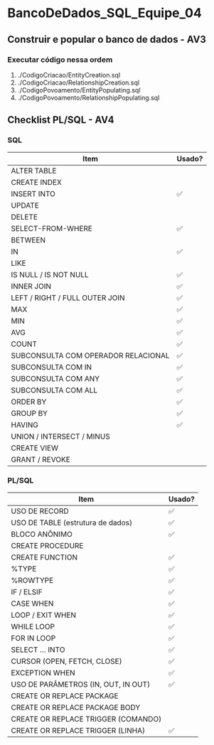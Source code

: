 # BancoDeDados_SQL_Equipe_04

## Construir e popular o banco de dados - AV3

### Executar código nessa ordem

1. ./CodigoCriacao/EntityCreation.sql
2. ./CodigoCriacao/RelationshipCreation.sql
3. ./CodigoPovoamento/EntityPopulating.sql
4. ./CodigoPovoamento/RelationshipPopulating.sql

## Checklist PL/SQL - AV4

### SQL

| Item                                | Usado? |
| ----------------------------------- | ------ |
| ALTER TABLE                         |        |
| CREATE INDEX                        |        |
| INSERT INTO                         | ✅     |
| UPDATE                              |        |
| DELETE                              |        |
| SELECT-FROM-WHERE                   | ✅     |
| BETWEEN                             |        |
| IN                                  | ✅     |
| LIKE                                |        |
| IS NULL / IS NOT NULL               | ✅     |
| INNER JOIN                          | ✅     |
| LEFT / RIGHT / FULL OUTER JOIN      | ✅     |
| MAX                                 | ✅     |
| MIN                                 | ✅     |
| AVG                                 | ✅     |
| COUNT                               | ✅     |
| SUBCONSULTA COM OPERADOR RELACIONAL | ✅     |
| SUBCONSULTA COM IN                  | ✅     |
| SUBCONSULTA COM ANY                 | ✅     |
| SUBCONSULTA COM ALL                 | ✅     |
| ORDER BY                            | ✅     |
| GROUP BY                            | ✅     |
| HAVING                              | ✅     |
| UNION / INTERSECT / MINUS           |        |
| CREATE VIEW                         |        |
| GRANT / REVOKE                      |        |

### PL/SQL

| Item                                | Usado? |
| ----------------------------------- | ------ |
| USO DE RECORD                       | ✅     |
| USO DE TABLE (estrutura de dados)   | ✅     |
| BLOCO ANÔNIMO                       | ✅     |
| CREATE PROCEDURE                    |        |
| CREATE FUNCTION                     | ✅     |
| %TYPE                               | ✅     |
| %ROWTYPE                            | ✅     |
| IF / ELSIF                          | ✅     |
| CASE WHEN                           | ✅     |
| LOOP / EXIT WHEN                    | ✅     |
| WHILE LOOP                          | ✅     |
| FOR IN LOOP                         | ✅     |
| SELECT … INTO                       | ✅     |
| CURSOR (OPEN, FETCH, CLOSE)         | ✅     |
| EXCEPTION WHEN                      | ✅     |
| USO DE PARÂMETROS (IN, OUT, IN OUT) | ✅     |
| CREATE OR REPLACE PACKAGE           |        |
| CREATE OR REPLACE PACKAGE BODY      |        |
| CREATE OR REPLACE TRIGGER (COMANDO) |        |
| CREATE OR REPLACE TRIGGER (LINHA)   | ✅     |
